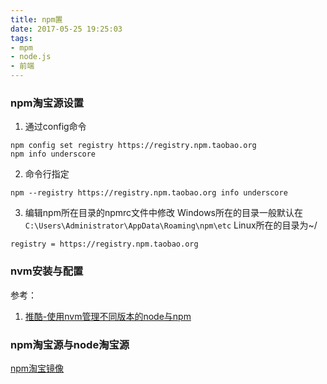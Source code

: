 ```yaml
---
title: npm置
date: 2017-05-25 19:25:03
tags:
- mpm
- node.js
- 前端
---
```

### npm淘宝源设置
1. 通过config命令
```
npm config set registry https://registry.npm.taobao.org 
npm info underscore 
```
2. 命令行指定
```
npm --registry https://registry.npm.taobao.org info underscore 
```
3. 编辑npm所在目录的npmrc文件中修改
Windows所在的目录一般默认在`C:\Users\Administrator\AppData\Roaming\npm\etc`
Linux所在的目录为~/
```
registry = https://registry.npm.taobao.org
```

### nvm安装与配置
参考：
1. [推酷-使用nvm管理不同版本的node与npm](http://www.tuicool.com/articles/Vzquy2)

### npm淘宝源与node淘宝源
[npm淘宝镜像](http://npm.taobao.org/)